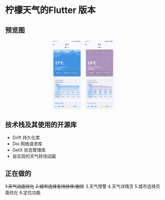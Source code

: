 # 柠檬天气的Flutter 版本

## 预览图

<p align="center">
<img src="pic/Screenshot_20240519_122240.png" width="20%"/>
<img src="pic/Screenshot_20240519_122300.png" width="20%"/>
</p>

## 技术栈及其使用的开源库

- Drift 持久化库
- Dio 网络请求库
- GetX 状态管理库
- 自实现的天气转场动画


## 正在做的

~~1.天气动画优化~~
~~2.城市选择支持排序/删除~~
3.天气预警
4.天气详情页
5.城市选择页面优化
6.定位功能
